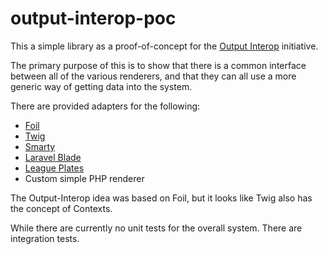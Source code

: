 output-interop-poc
==================

This a simple library as a proof-of-concept for the [Output Interop](https://github.com/output-interop/output-interop) initiative.

The primary purpose of this is to show that there is a common interface
between all of the various renderers, and that they can all use a 
more generic way of getting data into the system.

There are provided adapters for the following:

* [Foil](https://github.com/FoilPHP/Foil)
* [Twig](https://github.com/fabpot/Twig)
* [Smarty](https://github.com/smarty-php/smarty)
* [Laravel Blade](https://laravel.com/docs/5.3/blade)
* [League Plates](https://github.com/thephpleague/plates)
* Custom simple PHP renderer

The Output-Interop idea was based on Foil, but it looks like Twig also
has the concept of Contexts.

While there are currently no unit tests for the overall system. There
are integration tests.